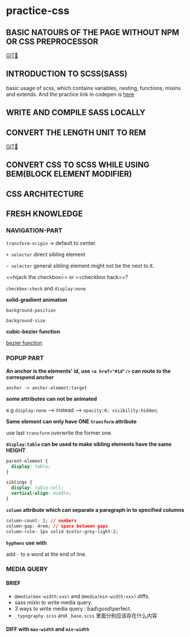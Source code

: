 # practice-css

## BASIC NATOURS OF THE PAGE WITHOUT NPM OR CSS PREPROCESSOR

[GIT🌲](https://github.com/iamfrank3en/practice-css/commit/c24614da0432ee92f11caa2299fb61c04161b9d8)

## INTRODUCTION TO SCSS(SASS)

basic usage of scss, which contains variables, nesting, functions, mixins and extends. And the practice link in codepen is [here](https://codepen.io/frankisss/pen/dyOdrqz?editors=1100)

## WRITE AND COMPILE SASS LOCALLY

## CONVERT THE LENGTH UNIT TO REM

[GIT🌲](https://github.com/iamfrank3en/practice-css/commit/cd16eae667c8eaaf8f1525c1c32d665e0cc97a5e)

## CONVERT CSS TO SCSS WHILE USING BEM(BLOCK ELEMENT MODIFIER)

## CSS ARCHITECTURE

## FRESH KNOWLEDGE

### NAVIGATION-PART

`transform-origin` -> default to center.

`+ selector` direct sibling element

`~ selector` general sibling element might not be the next to it.

==hijack the checkbox== or ==checkbox hack==?

`checkbox:check` and `display:none`

**solid-gradient animation**

`background-position`

`background-size`

**cubic-bezier function**

[bezier function](https://easings.net/)

### POPUP PART

**An anchor is the elements' id, use `<a href="#id"/>` can route to the correspond anchor**

`anchor -> anchor-element:target`

**some attributes can not be animated**

e.g `display:none` --> instead --> `opacity:0; visibility:hidden`;

**Same element can only have ONE `transform` attribute**

use last `transform` overwrite the former one.

**`display:table` can be used to make sibling elements have the same HEIGHT**

```css
parent-element {
  display: table;
}

siblings {
  display: table-cell;
  vertical-align: middle;
}
```

**`column` attribute which can separate a paragraph in to specified columns**

```css
column-count: 2; // numbers
column-gap: 4rem; // space between gaps
column-rule: 1px solid $color-grey-light-2;
```

**`hyphens` use with <html lang='LANGUAGE'></html>**

add `-` to a word at the end of line.

### MEDIA QUERY

#### BRIEF

- `@media(max-width:xxx)` and `@media(min-width:xxx)` diffs.
- sass mixin to write media query.
- 3 ways to write media query : bad\good\perfect.
- `_typography.scss` and `_base.scss` 里面分别应该存在什么内容

#### DIFF with `max-width` and `min-width`
